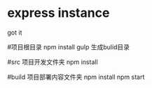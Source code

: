 # express instance

got it

#项目根目录
npm install
gulp
生成bulid目录

#src 项目开发文件夹
npm install

#build 项目部署内容文件夹
npm install
npm start
